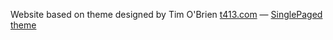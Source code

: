 

Website based on theme designed by Tim O'Brien [t413.com](http://t413.com/)
&mdash;
[SinglePaged theme](https://github.com/t413/SinglePaged)


<a href="https://twitter.com/jsondb_io"><span class="fa-stack fa-lg">
<i class="fa fa-circle fa-stack-2x"></i>
<i class="fa fa-twitter fa-stack-1x" style="color: black;"></i>
</span></a>
<a href="https://github.com/Jsondb/jsondb-core">
<span class="fa-stack fa-lg">
<i class="fa fa-circle fa-stack-2x"></i>
<i class="fa fa-github fa-stack-1x" style="color: black;"></i>
</span></a>
